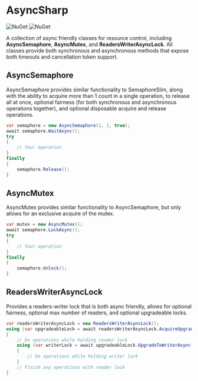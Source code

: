 # AsyncSharp

![NuGet](https://img.shields.io/nuget/v/AsyncSharp)
![NuGet](https://img.shields.io/nuget/dt/AsyncSharp)

A collection of async friendly classes for resource control, including **AsyncSemaphore**, **AsyncMutex**, and **ReadersWriterAsyncLock**. All classes provide both synchronous and asynchronous methods that expose both timeouts and cancellation token support.

## AsyncSemaphore
AsyncSemaphore provides similar functionality to SemaphoreSlim, along with the ability to acquire more than 1 count in a single operation, to release all at once, optional fairness (for both synchronous and asynchronous operations together), and optional disposable acquire and release operations.

```csharp
var semaphore = new AsyncSemaphore(1, 1, true);
await semaphore.WaitAsync();
try 
{
    // Your operation
}
finally
{
    semaphore.Release();
}
```

## AsyncMutex
AsyncMutex provides similar functionality to AsyncSemaphore, but only allows for an exclusive acquire of the mutex.

```csharp
var mutex = new AsyncMutex();
await semaphore.LockAsync();
try 
{
    // Your operation
}
finally
{
    semaphore.Unlock();
}
```

## ReadersWriterAsyncLock
Provides a readers-writer lock that is both async friendly, allows for optional fairness, optional max number of readers, and optional upgradeable locks.

```csharp
var readersWriterAsyncLock = new ReadersWriterAsyncLock();
using (var upgradeableLock = await readersWriterAsyncLock.AcquireUpgradeableReaderAsync())
{
    // Do operations while holding reader lock
    using (var writerLock = await upgradeableLock.UpgradeToWriterAsync())
    {
        // Do operations while holding writer lock
    }
    // Finish any operations with reader lock
}
```